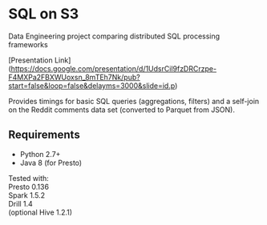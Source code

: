 # SQL on S3
Data Engineering project comparing distributed SQL processing frameworks

[Presentation Link] (https://docs.google.com/presentation/d/1UdsrCil9fzDRCrzpe-F4MXPa2FBXWUoxsn_8mTEh7Nk/pub?start=false&loop=false&delayms=3000&slide=id.p)

Provides timings for basic SQL queries (aggregations, filters) and a self-join on the Reddit comments data set (converted to Parquet from JSON).

## Requirements
* Python 2.7+
* Java 8 (for Presto)

Tested with:  
Presto 0.136  
Spark 1.5.2  
Drill 1.4  
(optional Hive 1.2.1)
